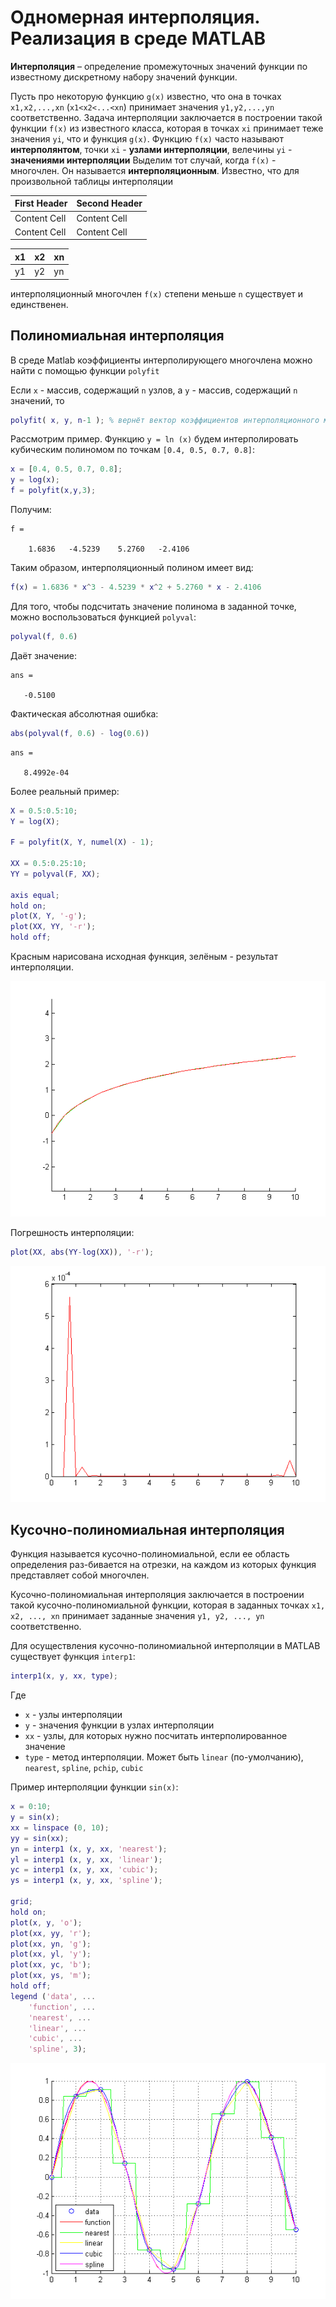 # Одномерная интерполяция. Реализация в среде MATLAB

__Интерполяция__ – определение промежуточных значений функции по известному дискретному набору значений функции.

Пусть про некоторую функцию `g(x)` известно, что она в точках `x1,x2,...,xn` (`x1<x2<...<xn`) принимает значения `y1,y2,...,yn` соответственно. Задача интерполяции заключается в построении такой функции `f(x)` из известного класса, которая в точках
`xi` принимает теже значения `yi`, что и функция `g(x)`. Функцию `f(x)` часто называют __интерполянтом__, точки `xi` - __узлами интерполяции__, велечины `yi` - __значениями интерполяции__
Выделим тот случай, когда `f(x)` - многочлен. Он называется __интерполяционным__. Известно, что для произвольной таблицы интерполяции

| First Header  | Second Header |
| ------------- | ------------- |
| Content Cell  | Content Cell  |
| Content Cell  | Content Cell  |


| x1  |  x2 |  xn |
| --- | --- | --- |
| y1  |  y2 | yn  |


  интерполяционный многочлен `f(x)` степени меньше `n` существует и единственен.

## Полиномиальная интерполяция

В среде Matlab коэффициенты интерполирующего многочлена можно найти с помощью функции `polyfit`

Если `x` - массив, содержащий `n` узлов, а `y` - массив, содержащий `n` значений, то

```matlab
polyfit( x, y, n-1 ); % вернёт вектор коэффициентов интерполяционного многочлена
```

Рассмотрим пример. Функцию `y = ln (x)` будем интерполировать кубическим полиномом по точкам `[0.4, 0.5, 0.7, 0.8]`:

```matlab
x = [0.4, 0.5, 0.7, 0.8];
y = log(x);
f = polyfit(x,y,3);
```

Получим:

```
f =

    1.6836   -4.5239    5.2760   -2.4106
```

Таким образом, интерполяционный полином имеет вид:

```matlab
f(x) = 1.6836 * x^3 - 4.5239 * x^2 + 5.2760 * x - 2.4106
```

Для того, чтобы подсчитать значение полинома в заданной точке, можно воспользоваться функцией `polyval`:

```matlab
polyval(f, 0.6)
```

Даёт значение:

```
ans =

   -0.5100
```

Фактическая абсолютная ошибка:

```matlab
abs(polyval(f, 0.6) - log(0.6))
```

```
ans =

   8.4992e-04
```

Более реальный пример:

```matlab
X = 0.5:0.5:10;
Y = log(X);

F = polyfit(X, Y, numel(X) - 1);

XX = 0.5:0.25:10;
YY = polyval(F, XX);

axis equal;
hold on;
plot(X, Y, '-g');
plot(XX, YY, '-r');
hold off;
```

Красным нарисована исходная функция, зелёным - результат интерполяции.

![Результат](/10/img3.png)

Погрешность интерполяции:

```matlab
plot(XX, abs(YY-log(XX)), '-r');
```

![Погрешность интерполяции](/10/img4.png)

## Кусочно-полиномиальная интерполяция

Функция называется кусочно-полиномиальной, если ее область определения раз-бивается на отрезки, на каждом из которых функция представляет собой многочлен.

Кусочно-полиномиальная интерполяция заключается в построении такой кусочно-полиномиальной функции, которая в заданных точках `x1, x2, ..., xn` принимает заданные значения `y1, y2, ..., yn` соответственно.

Для осуществления кусочно-полиномиальной интерполяции в MATLAB существует функция `interp1`:

```matlab
interp1(x, y, xx, type);
```

Где

* `x` - узлы интерполяции
* `y` - значения функции в узлах интерполяции
* `xx` - узлы, для которых нужно посчитать интерполированное значение
* `type` - метод интерполяции. Может быть `linear` (по-умолчанию), `nearest`, `spline`, `pchip`, `cubic`

Пример интерполяции функции `sin(x)`:

```matlab
x = 0:10;
y = sin(x);
xx = linspace (0, 10);
yy = sin(xx);
yn = interp1 (x, y, xx, 'nearest');
yl = interp1 (x, y, xx, 'linear');
yc = interp1 (x, y, xx, 'cubic');
ys = interp1 (x, y, xx, 'spline');

grid;
hold on;
plot(x, y, 'o');
plot(xx, yy, 'r');
plot(xx, yn, 'g');
plot(xx, yl, 'y');
plot(xx, yc, 'b');
plot(xx, ys, 'm');
hold off;
legend ('data', ...
    'function', ...
    'nearest', ...
    'linear', ...
    'cubic', ...
    'spline', 3);
```

![Результат](/10/img5.png)

